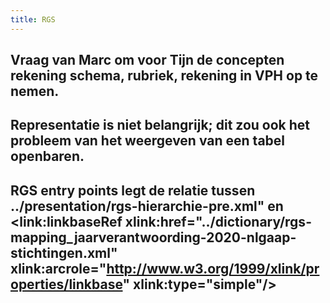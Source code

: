 ```yaml
---
title: RGS
---
```


## Vraag van Marc om voor Tijn de concepten rekening schema, rubriek, rekening in VPH op te nemen.
## Representatie is niet belangrijk; dit zou ook het probleem van het weergeven van een tabel openbaren.
## RGS entry points legt de relatie tussen ../presentation/rgs-hierarchie-pre.xml" en       <link:linkbaseRef xlink:href="../dictionary/rgs-mapping_jaarverantwoording-2020-nlgaap-stichtingen.xml" xlink:arcrole="http://www.w3.org/1999/xlink/properties/linkbase" xlink:type="simple"/>
